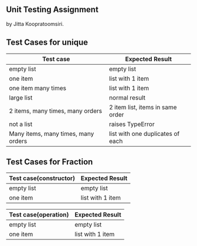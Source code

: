 ## Unit Testing Assignment

by Jitta Koopratoomsiri.


## Test Cases for unique

| Test case              |  Expected Result    |
|------------------------|---------------------|
| empty list             |  empty list         |
| one item               |  list with 1 item   |
| one item many times    |  list with 1 item   |
| large list             |  normal result      |
| 2 items, many times, many orders | 2 item list, items in same order  |
| not a list             |  raises TypeError   |
| Many items, many times, many orders |  list with one duplicates of each  |

## Test Cases for Fraction

| Test case(constructor)           |  Expected Result    |
|------------------------|---------------------|
| empty list             |  empty list         |
| one item               |  list with 1 item   |

| Test case(operation)           |  Expected Result    |
|------------------------|---------------------|
| empty list             |  empty list         |
| one item               |  list with 1 item   |